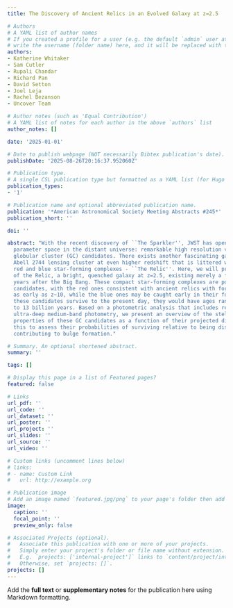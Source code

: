 ```yaml
---
title: The Discovery of Ancient Relics in an Evolved Galaxy at z=2.5

# Authors
# A YAML list of author names
# If you created a profile for a user (e.g. the default `admin` user at `content/authors/admin/`), 
# write the username (folder name) here, and it will be replaced with their full name and linked to their profile.
authors:
- Katherine Whitaker
- Sam Cutler
- Rupali Chandar
- Richard Pan
- David Setton
- Joel Leja
- Rachel Bezanson
- Uncover Team

# Author notes (such as 'Equal Contribution')
# A YAML list of notes for each author in the above `authors` list
author_notes: []

date: '2025-01-01'

# Date to publish webpage (NOT necessarily Bibtex publication's date).
publishDate: '2025-08-26T20:16:37.952060Z'

# Publication type.
# A single CSL publication type but formatted as a YAML list (for Hugo requirements).
publication_types:
- '1'

# Publication name and optional abbreviated publication name.
publication: '*American Astronomical Society Meeting Abstracts #245*'
publication_short: ''

doi: ''

abstract: "With the recent discovery of ``The Sparkler'', JWST has opened up uncharted
  parameter space in the distant universe: remarkable high resolution views of ancient
  globular cluster (GC) candidates. There exists another fascinating galaxy in the
  Abell 2744 lensing cluster at even higher redshift that is littered with compact
  red and blue star-forming complexes - ``The Relic''. Here, we will present the discovery
  of the Relic, a bright, quenched galaxy at z=2.5, existing merely a few billion
  years after the Big Bang. These compact star-forming complexes are potential GC
  candidates, with the red ones consistent with ancient relics with formation times
  as early as z~10, while the blue ones may be caught early in their formation. If
  these candidates survive to the present day, they would have ages ranging from 11
  to 13 billion years. Based on a photometric analysis that includes recently acquired
  ultra-deep medium-band photometry, we present an overview of the stellar population
  properties of these GC candidates as a function of their projected distance, using
  this to assess their probabilities of surviving relative to being disrupted and
  contributing to bulge formation."

# Summary. An optional shortened abstract.
summary: ''

tags: []

# Display this page in a list of Featured pages?
featured: false

# Links
url_pdf: ''
url_code: ''
url_dataset: ''
url_poster: ''
url_project: ''
url_slides: ''
url_source: ''
url_video: ''

# Custom links (uncomment lines below)
# links:
# - name: Custom Link
#   url: http://example.org

# Publication image
# Add an image named `featured.jpg/png` to your page's folder then add a caption below.
image:
  caption: ''
  focal_point: ''
  preview_only: false

# Associated Projects (optional).
#   Associate this publication with one or more of your projects.
#   Simply enter your project's folder or file name without extension.
#   E.g. `projects: ['internal-project']` links to `content/project/internal-project/index.md`.
#   Otherwise, set `projects: []`.
projects: []
---
```


Add the **full text** or **supplementary notes** for the publication here using Markdown formatting.
